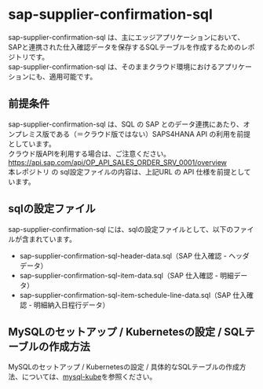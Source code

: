 # sap-supplier-confirmation-sql 

sap-supplier-confirmation-sql は、主にエッジアプリケーションにおいて、SAPと連携された仕入確認データを保存するSQLテーブルを作成するためのレポジトリです。    
sap-supplier-confirmation-sql は、そのままクラウド環境におけるアプリケーションにも、適用可能です。    

## 前提条件  
sap-supplier-confirmation-sql は、SQL の SAP とのデータ連携にあたり、オンプレミス版である（＝クラウド版ではない）SAPS4HANA API の利用を前提としています。    
クラウド版APIを利用する場合は、ご注意ください。  
https://api.sap.com/api/OP_API_SALES_ORDER_SRV_0001/overview     
本レポジトリ の sql設定ファイルの内容は、上記URL の API 仕様を前提としています。    

## sqlの設定ファイル

sap-supplier-confirmation-sql には、sqlの設定ファイルとして、以下のファイルが含まれています。    

* sap-supplier-confirmation-sql-header-data.sql（SAP 仕入確認 - ヘッダデータ）
* sap-supplier-confirmation-sql-item-data.sql（SAP 仕入確認 - 明細データ）     
* sap-supplier-confirmation-sql-item-schedule-line-data.sql（SAP 仕入確認 - 明細納入日程行データ）

## MySQLのセットアップ / Kubernetesの設定 / SQLテーブルの作成方法

MySQLのセットアップ / Kubernetesの設定 / 具体的なSQLテーブルの作成方法、については、[mysql-kube](https://github.com/latonaio/mysql-kube)を参照ください。  